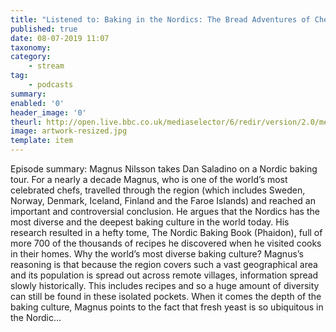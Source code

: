 ```yaml
---
title: "Listened to: Baking in the Nordics: The Bread Adventures of Chef Magnus Nilsson"
published: true
date: 08-07-2019 11:07
taxonomy:
category:
	- stream
tag:
	- podcasts
summary:
enabled: '0'
header_image: '0'
theurl: http://open.live.bbc.co.uk/mediaselector/6/redir/version/2.0/mediaset/audio-nondrm-download/proto/http/vpid/p07f3nt5.mp3
image: artwork-resized.jpg
template: item
---
```

 
Episode summary: Magnus Nilsson takes Dan Saladino on a Nordic baking tour. For a nearly a decade Magnus, who is one of the world’s most celebrated chefs, travelled through the region (which includes Sweden, Norway, Denmark, Iceland, Finland and the Faroe Islands) and reached an important and controversial conclusion. He argues that the Nordics has the most diverse and the deepest baking culture in the world today. His research resulted in a hefty tome, The Nordic Baking Book (Phaidon), full of more 700 of the thousands of recipes he discovered when he visited cooks in their homes. Why the world’s most diverse baking culture? Magnus’s reasoning is that because the region covers such a vast geographical area and its population is spread out across remote villages, information spread slowly historically. This includes recipes and so a huge amount of diversity can still be found in these isolated pockets. When it comes the depth of the baking culture, Magnus points to the fact that fresh yeast is so ubiquitous in the Nordic…

